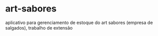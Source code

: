 # art-sabores
aplicativo para gerenciamento de estoque do art sabores (empresa de salgados), trabalho de extensão
